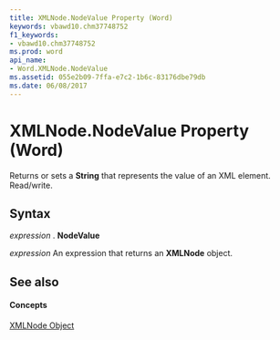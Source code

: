 ```yaml
---
title: XMLNode.NodeValue Property (Word)
keywords: vbawd10.chm37748752
f1_keywords:
- vbawd10.chm37748752
ms.prod: word
api_name:
- Word.XMLNode.NodeValue
ms.assetid: 055e2b09-7ffa-e7c2-1b6c-83176dbe79db
ms.date: 06/08/2017
---
```



# XMLNode.NodeValue Property (Word)

 Returns or sets a **String** that represents the value of an XML element. Read/write.


## Syntax

 _expression_ . **NodeValue**

 _expression_ An expression that returns an **XMLNode** object.


## See also


#### Concepts


[XMLNode Object](Word.XMLNode.md)

